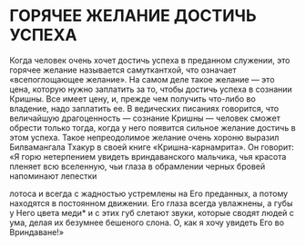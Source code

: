 # ГОРЯЧЕЕ ЖЕЛАНИЕ ДОСТИЧЬ УСПЕХА

Когда человек очень хочет достичь успеха в преданном служении, это горячее желание называется самуткантхой, что означает «всепоглощающее желание». На самом деле такое желание — это цена, которую нужно заплатить за то, чтобы достичь успеха в сознании Кришны. Все имеет цену, и, прежде чем получить что-либо во владение, надо заплатить ее. В ведических писаниях говорится, что величайшую драгоценность — сознание Кришны — человек сможет обрести только тогда, когда у него появится сильное желание достичь в этом успеха. Такое непреодолимое желание очень хороню выразил Билвамангала Тхакур в своей книге «Кришна-карнамрита». Он говорит: «Я горю нетерпением увидеть вриндаванского мальчика, чья красота пленяет всю вселенную, чьи глаза в обрамлении черных бровей напоминают лепестки

лотоса и всегда с жадностью устремлены на Его преданных, а потому находятся в постоянном движении. Его глаза всегда увлажнены, а губы у Него цвета меди* и с этих губ слетают звуки, которые сводят людей с ума, делая их безумнее бешеного слона. О, как я хочу увидеть Его во Вриндаване!»
